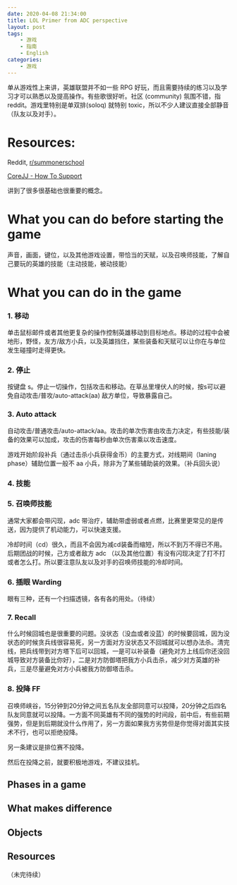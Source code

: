 ```yaml
---
date: 2020-04-08 21:34:00
title: LOL Primer from ADC perspective
layout: post
tags:
    - 游戏
    - 指南
    - English
categories:
    - 游戏
---
```



单从游戏性上来讲，英雄联盟并不如一些 RPG 好玩，而且需要持续的练习以及学习才可以熟悉以及提高操作。有些歌很好听。社区 (community) 氛围不错，指 reddit。游戏里特别是单双排(soloq) 就特别 toxic，所以不少人建议直接全部静音（队友以及对手）。

# Resources: 
Reddit, [r/summonerschool](https://www.reddit.com/r/summonerschool/)

[CoreJJ - How To Support](https://www.youtube.com/playlist?list=PLqHeK34PUFijxjNec7jdisX4aIv8oVQsg)

讲到了很多很基础也很重要的概念。

# What you can do before starting the game

声音，画面，键位，以及其他游戏设置，带恰当的天赋，以及召唤师技能，了解自己要玩的英雄的技能（主动技能，被动技能）

# What you can do in the game
### 1. 移动  
单击鼠标邮件或者其他更复杂的操作控制英雄移动到目标地点。移动的过程中会被地形，野怪，友方/敌方小兵，以及英雄挡住，某些装备和天赋可以让你在与单位发生碰撞时走得更快。

### 2. 停止  
按键盘 s。停止一切操作，包括攻击和移动。在草丛里埋伏人的时候，按s可以避免自动攻击/普攻/auto-attack(aa) 敌方单位，导致暴露自己。

### 3. Auto attack  
自动攻击/普通攻击/auto-attack/aa。攻击的单次伤害由攻击力决定，有些技能/装备的效果可以加成，攻击的伤害每秒由单次伤害乘以攻击速度。  

游戏开始阶段补兵（通过击杀小兵获得金币）的主要方式，对线期间（laning phase）辅助位置一般不 aa 小兵，除非为了某些辅助装的效果。（补兵回头说）

### 4. 技能  

### 5. 召唤师技能  
通常大家都会带闪现，adc 带治疗，辅助带虚弱或者点燃，比赛里更常见的是传送，因为提供了机动能力，可以快速支援。

冷却时间（cd）很久，而且不会因为减cd装备而缩短，所以不到万不得已不用。后期团战的时候，己方或者敌方 adc （以及其他位置）有没有闪现决定了打不打或者怎么打。所以要注意队友以及对手的召唤师技能的冷却时间。

### 6. 插眼 Warding  
眼有三种，还有一个扫描透镜，各有各的用处。（待续）

### 7. Recall  
什么时候回城也是很重要的问题。没状态（没血或者没蓝）的时候要回城，因为没状态的时候贪兵线很容易死，另一方面对方没状态又不回城就可以想办法杀。清完线，把兵线带到对方塔下后可以回城，一是可以补装备（避免对方上线后你还没回城导致对方装备比你好），二是对方防御塔把我方小兵击杀，减少对方英雄的补兵，三是尽量避免对方小兵被我方防御塔击杀。

### 8. 投降 FF  
召唤师峡谷，15分钟到20分钟之间五名队友全部同意可以投降，20分钟之后四名队友同意就可以投降。一方面不同英雄有不同的强势的时间段，前中后，有些前期强势，但是到后期就没什么作用了，另一方面如果我方劣势但是你觉得对面其实技术不行，也可以拒绝投降。

另一条建议是排位赛不投降。

然后在投降之前，就要积极地游戏，不建议挂机。

## Phases in a game


## What makes difference

## Objects

## Resources

（未完待续）
